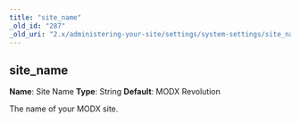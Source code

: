 ```yaml
---
title: "site_name"
_old_id: "287"
_old_uri: "2.x/administering-your-site/settings/system-settings/site_name"
---
```


## site\_name

**Name**: Site Name
**Type**: String
**Default**: MODX Revolution

The name of your MODX site.
